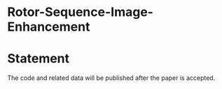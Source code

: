 # Rotor-Sequence-Image-Enhancement
# Statement
The code and related data will be published after the paper is accepted.
